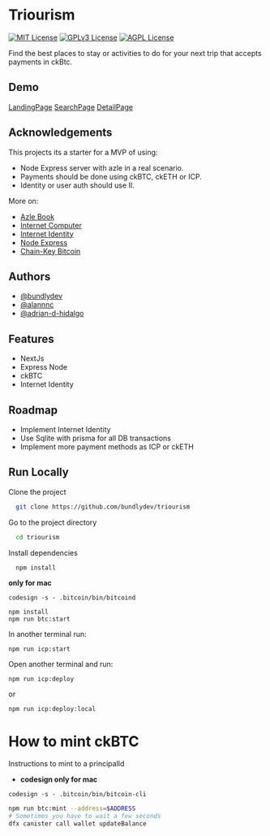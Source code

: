 # Triourism

[![MIT License](https://img.shields.io/badge/License-MIT-green.svg)](https://choosealicense.com/licenses/mit/)
[![GPLv3 License](https://img.shields.io/badge/License-GPL%20v3-yellow.svg)](https://opensource.org/licenses/)
[![AGPL License](https://img.shields.io/badge/license-AGPL-blue.svg)](http://www.gnu.org/licenses/agpl-3.0)

Find the best places to stay or activities to do for your next trip that accepts payments in ckBtc.

## Demo

[LandingPage](http://www.github.com/bundlydev/triourism/resources/landing-page.png)
[SearchPage](http://www.github.com/bundlydev/triourism/resources/search-page.png)
[DetailPage](http://www.github.com/bundlydev/triourism/resources/detail-page.png)

## Acknowledgements

This projects its a starter for a MVP of using:

- Node Express server with azle in a real scenario.
- Payments should be done using ckBTC, ckETH or ICP.
- Identity or user auth should use II.

More on:

- [Azle Book](https://demergent-labs.github.io/azle/the_azle_book.html)
- [Internet Computer](https://internetcomputer.org/)
- [Internet Identity](https://internetcomputer.org/docs/current/developer-docs/integrations/internet-identity/overview)
- [Node Express](https://expressjs.com/)
- [Chain-Key Bitcoin](https://internetcomputer.org/docs/current/developer-docs/integrations/bitcoin/ckbtc)

## Authors

- [@bundlydev](https://www.github.com/bundlydev)
- [@alannnc](https://www.github.com/alannnc)
- [@adrian-d-hidalgo](https://github.com/adrian-d-hidalgo)

## Features

- NextJs
- Express Node
- ckBTC
- Internet Identity

## Roadmap

- Implement Internet Identity
- Use Sqlite with prisma for all DB transactions
- Implement more payment methods as ICP or ckETH

## Run Locally

Clone the project

```bash
  git clone https://github.com/bundlydev/triourism
```

Go to the project directory

```bash
  cd triourism
```

Install dependencies

```bash
  npm install
```

**only for mac**

```
codesign -s - .bitcoin/bin/bitcoind
```

```
npm install
npm run btc:start
```

In another terminal run:

```
npm run icp:start
```

Open another terminal and run:

```
npm run icp:deploy
```

or

```
npm run icp:deploy:local
```

# How to mint ckBTC

Instructions to mint to a principalId

- **codesign only for mac**

```
codesign -s - .bitcoin/bin/bitcoin-cli
```

```bash
npm run btc:mint --address=$ADDRESS
# Sometimes you have to wait a few seconds
dfx canister call wallet updateBalance
```
